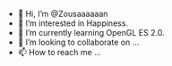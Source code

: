 - 👋 Hi, I’m @Zousaaaaaan
- 👀 I’m interested in Happiness.
- 🌱 I’m currently learning OpenGL ES 2.0.
- 💞️ I’m looking to collaborate on ...
- 📫 How to reach me ...

<!---
Zousaaaaaan/Zousaaaaaan is a ✨ special ✨ repository because its `README.md` (this file) appears on your GitHub profile.
You can click the Preview link to take a look at your changes.
--->
